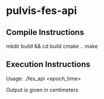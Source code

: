 # pulvis-fes-api

## Compile Instructions
mkdir build && cd build
cmake ..
make

## Execution Instructions
Usage: ./fes_api <epoch_time> <latitude> <longitude>

Output is given in centimeters